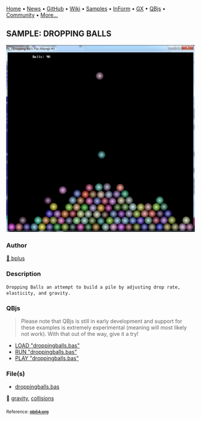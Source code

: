 [Home](https://qb64.com) • [News](../../news.md) • [GitHub](https://github.com/QB64Official/qb64) • [Wiki](wiki.md) • [Samples](../../samples.md) • [InForm](../../inform.md) • [GX](../../gx.md) • [QBjs](../../qbjs.md) • [Community](../../community.md) • [More...](../../more.md)

## SAMPLE: DROPPING BALLS

![droppingballs.jpg](img/droppingballs.jpg)

### Author

[🐝 bplus](../bplus.md) 

### Description

```text
Dropping Balls an attempt to build a pile by adjusting drop rate, elasticity, and gravity.
```

### QBjs

> Please note that QBjs is still in early development and support for these examples is extremely experimental (meaning will most likely not work). With that out of the way, give it a try!

* [LOAD "droppingballs.bas"](https://qbjs.org/index.html?src=https://qb64.com/samples/dropping-balls/src/droppingballs.bas)
* [RUN "droppingballs.bas"](https://qbjs.org/index.html?mode=auto&src=https://qb64.com/samples/dropping-balls/src/droppingballs.bas)
* [PLAY "droppingballs.bas"](https://qbjs.org/index.html?mode=play&src=https://qb64.com/samples/dropping-balls/src/droppingballs.bas)

### File(s)

* [droppingballs.bas](src/droppingballs.bas)

🔗 [gravity](../gravity.md), [collisions](../collisions.md)


<sub>Reference: [~~qb64.org~~](https://www.qb64.org/forum/index.php?topic=194.0) </sub>
